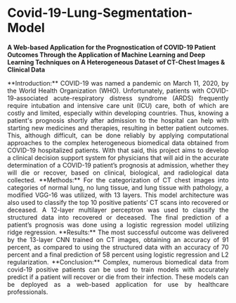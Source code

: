# Covid-19-Lung-Segmentation-Model

**A Web-based Application for the Prognostication of COVID-19 Patient Outcomes Through the Application of Machine Learning and Deep Learning Techniques on A Heterogeneous Dataset of CT-Chest Images &amp; Clinical Data**

<div align="justify"> 
**Introduction:** COVID-19 was named a pandemic on March 11, 2020, by the World Health Organization (WHO). Unfortunately, patients with COVID-19-associated acute-respiratory distress syndrome (ARDS) frequently require intubation and intensive care unit (ICU) care, both of which are costly and limited, especially within developing countries. Thus, knowing a patient's prognosis shortly after admission to the hospital can help with starting new medicines and therapies, resulting in better patient outcomes. This, although difficult, can be done reliably by applying computational approaches to the complex heterogeneous biomedical data obtained from COVID-19 hospitalized patients. With that said, this project aims to develop a clinical decision support system for physicians that will aid in the accurate determination of a COVID-19 patient’s prognosis at admission, whether they will die or recover, based on clinical, biological, and radiological data collected. **Methods:** For the categorization of CT chest images into categories of normal lung, no lung tissue, and lung tissue with pathology, a modified VGG-16 was utilized, with 13 layers. This model architecture was also used to classify the top 10 positive patients’ CT scans into recovered or deceased. A 12-layer multilayer perceptron was used to classify the structured data into recovered or deceased. The final prediction of a patient’s prognosis was done using a logistic regression model utilizing ridge regression. **Results:** The most successful outcome was delivered by the 13-layer CNN trained on CT images, obtaining an accuracy of 91 percent, as compared to using the structured data with an accuracy of 70 percent and a final prediction of 58 percent using logistic regression and L2 regularization. **Conclusion:** Complex, numerous biomedical data from covid-19 positive patients can be used to train models with accurately predict if a patient will recover or die from their infection. These models can be deployed as a web-based application for use by healthcare professionals. 

</div>
